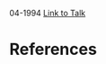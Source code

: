 

04-1994
[Link to Talk](https://www.churchofjesuschrist.org/study/general-conference/1994/04/saturday-afternoon-session?lang=eng)



# References
